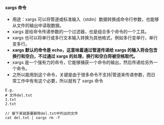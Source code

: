 #### xargs 命令
* 用途：xargs 可以将管道或标准输入（stdin）数据转换成命令行参数，也能够从文件的输出中读取数据。
* xargs 是给命令传递参数的一个过滤器，也是组合多个命令的一个工具。
* xargs 也可以将单行或多行文本输入转换为其他格式，例如多行变单行，单行变多行。
* **xargs 默认的命令是 echo，这意味着通过管道传递给 xargs 的输入将会包含换行和空白，不过通过 xargs 的处理，换行和空白将被空格取代。**
* xargs 是一个强有力的命令，它能够捕获一个命令的输出，然后传递给另外一个命令。
* 之所以能用到这个命令，关键是由于很多命令不支持|管道来传递参数，而日常工作中有有这个必要，所以就有了 xargs 命令
```
E.g.
# 文件del.txt
1.txt
2.txt

// 接下来就是要删除del.txt中列出的文件
cat del.txt | xargs rm -f
```
